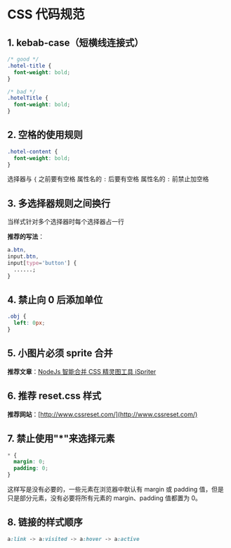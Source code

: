 # CSS 代码规范

## 1. kebab-case（短横线连接式）

```css
/* good */
.hotel-title {
  font-weight: bold;
}

/* bad */
.hotelTitle {
  font-weight: bold;
}
```

## 2. 空格的使用规则

```css
.hotel-content {
  font-weight: bold;
}
```

选择器与 `{` 之前要有空格
属性名的 `:` 后要有空格
属性名的 `:` 前禁止加空格

## 3. 多选择器规则之间换行

当样式针对多个选择器时每个选择器占一行

**推荐的写法**：

```css
a.btn,
input.btn,
input[type='button'] {
  ......;
}
```

## 4. 禁止向 0 后添加单位

```css
.obj {
  left: 0px;
}
```

## 5. 小图片必须 sprite 合并

**推荐文章**：[NodeJs 智能合并 CSS 精灵图工具 iSpriter](https://imatlas.com/post/nodejs-intelligent-merge-css-sprite)

## 6. 推荐 reset.css 样式

**推荐网站**：[http://www.cssreset.com/](http://www.cssreset.com/)

## 7. 禁止使用"\*"来选择元素

```css
* {
  margin: 0;
  padding: 0;
}
```

这样写是没有必要的，一些元素在浏览器中默认有 margin 或 padding 值，但是只是部分元素，没有必要将所有元素的 margin、padding 值都置为 0。

## 8. 链接的样式顺序

```css
a:link -> a:visited -> a:hover -> a:active
```
